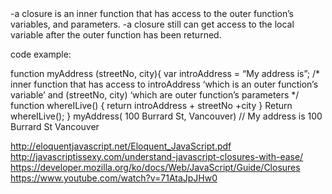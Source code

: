 <Closure>
-a closure is an inner function that has access to the outer function’s variables, and parameters. 
-a closure still can get access to the local variable after the outer function has been returned. 

code example:

function myAddress (streetNo, city){
var introAddress = “My address is”;
/* inner function that has access to introAddress ‘which is an outer function’s variable’ 
and (streetNo, city) ‘which are outer function’s parameters
*/
function whereILive() {
return introAddress + streetNo +city
}
Return whereILive();
}
myAddress( 100 Burrard St, Vancouver) // My address is 100 Burrard St Vancouver


http://eloquentjavascript.net/Eloquent_JavaScript.pdf
http://javascriptissexy.com/understand-javascript-closures-with-ease/
https://developer.mozilla.org/ko/docs/Web/JavaScript/Guide/Closures
https://www.youtube.com/watch?v=71AtaJpJHw0

